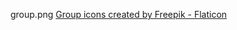 group.png
 <a href="https://www.flaticon.com/free-icons/group" title="group icons">Group icons created by Freepik - Flaticon</a>
